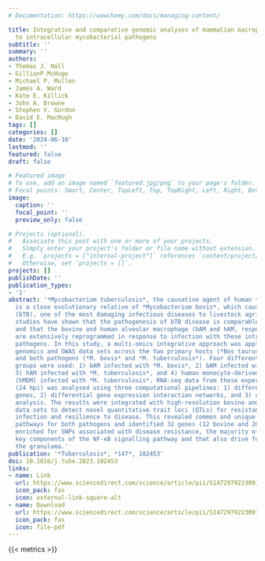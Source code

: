 ```yaml
---
# Documentation: https://wowchemy.com/docs/managing-content/

title: Integrative and comparative genomic analyses of mammalian macrophage responses
  to intracellular mycobacterial pathogens
subtitle: ''
summary: ''
authors:
- Thomas J. Hall
- GillianP.McHugo
- Michael P. Mullen
- James A. Ward
- Kate E. Killick
- John A. Browne
- Stephen V. Gordon
- David E. MacHugh
tags: []
categories: []
date: '2024-06-10'
lastmod: ''
featured: false
draft: false

# Featured image
# To use, add an image named `featured.jpg/png` to your page's folder.
# Focal points: Smart, Center, TopLeft, Top, TopRight, Left, Right, BottomLeft, Bottom, BottomRight.
image:
  caption: ''
  focal_point: ''
  preview_only: false

# Projects (optional).
#   Associate this post with one or more of your projects.
#   Simply enter your project's folder or file name without extension.
#   E.g. `projects = ["internal-project"]` references `content/project/deep-learning/index.md`.
#   Otherwise, set `projects = []`.
projects: []
publishDate: ''
publication_types:
- '1'
abstract: '*Mycobacterium tuberculosis*, the causative agent of human tuberculosis (hTB),
  is a close evolutionary relative of *Mycobacterium bovis*, which causes bovine tuberculosis
  (bTB), one of the most damaging infectious diseases to livestock agriculture. Previous
  studies have shown that the pathogenesis of bTB disease is comparable to hTB disease,
  and that the bovine and human alveolar macrophage (bAM and hAM, respectively) transcriptomes
  are extensively reprogrammed in response to infection with these intracellular mycobacterial
  pathogens. In this study, a multi-omics integrative approach was applied with functional
  genomics and GWAS data sets across the two primary hosts (*Bos taurus* and *Homo sapiens*)
  and both pathogens (*M. bovis* and *M. tuberculosis*). Four different experimental infection
  groups were used: 1) bAM infected with *M. bovis*, 2) bAM infected with *M. tuberculosis*,
  3) hAM infected with *M. tuberculosis*, and 4) human monocyte-derived macrophages
  (hMDM) infected with *M. tuberculosis*. RNA-seq data from these experiments 24 h post-infection
  (24 hpi) was analysed using three computational pipelines: 1) differentially expressed
  genes, 2) differential gene expression interaction networks, and 3) combined pathway
  analysis. The results were integrated with high-resolution bovine and human GWAS
  data sets to detect novel quantitative trait loci (QTLs) for resistance to mycobacterial
  infection and resilience to disease. This revealed common and unique response macrophage
  pathways for both pathogens and identified 32 genes (12 bovine and 20 human) significantly
  enriched for SNPs associated with disease resistance, the majority of which encode
  key components of the NF-κB signalling pathway and that also drive formation of
  the granuloma.'
publication: '*Tuberculosis*, *147*, 102453'
doi: 10.1016/j.tube.2023.102453
links:
- name: Link
  url: https://www.sciencedirect.com/science/article/pii/S1472979223001725
  icon_pack: fas
  icon: external-link-square-alt
- name: Download
  url: https://www.sciencedirect.com/science/article/pii/S1472979223001725/pdfft
  icon_pack: fas
  icon: file-pdf
---
```


{{< metrics >}}